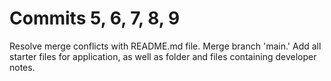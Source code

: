# Commits 5, 6, 7, 8, 9

Resolve merge conflicts with README.md file. Merge branch 'main.' Add all starter files for application, as well as folder and files containing developer notes.
